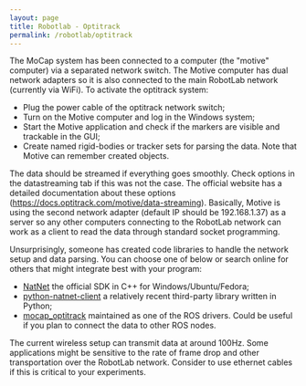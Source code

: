 ```yaml
---
layout: page
title: Robotlab - Optitrack
permalink: /robotlab/optitrack
---
```


The MoCap system has been connected to a computer (the "motive" computer) via a separated network switch. The Motive computer has dual network adapters so it is also connected to the main RobotLab network (currently via WiFi). To activate the optitrack system:

* Plug the power cable of the optitrack network switch;
* Turn on the Motive computer and log in the Windows system;
* Start the Motive application and check if the markers are visible and trackable in the GUI;
* Create named rigid-bodies or tracker sets for parsing the data. Note that Motive can remember created objects.

The data should be streamed if everything goes smoothly. Check options in the datastreaming tab if this was not the case. The official website has a detailed documentation about these options (https://docs.optitrack.com/motive/data-streaming). Basically, Motive is using the second network adapter (default IP should be 192.168.1.37) as a server so any other computers connecting to the RobotLab network can work as a client to read the data through standard socket programming. 

Unsurprisingly, someone has created code libraries to handle the network setup and data parsing. You can choose one of below or search online for others that might integrate best with your program:

* [NatNet](https://optitrack.com/software/natnet-sdk/) the official SDK in C++ for Windows/Ubuntu/Fedora;
* [python-natnet-client](https://github.com/TimSchneider42/python-natnet-client.git) a relatively recent third-party library written in Python;
* [mocap_optitrack](https://github.com/ros-drivers/mocap_optitrack.git) maintained as one of the ROS drivers. Could be useful if you plan to connect the data to other ROS nodes.

The current wireless setup can transmit data at around 100Hz. Some applications might be sensitive to the rate of frame drop and other transportation over the RobotLab network. Consider to use ethernet cables if this is critical to your experiments.